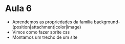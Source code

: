 # Aula 6

* Aprendemos as propriedades da família background-(position|attachment|color|image)
* Vimos como fazer sprite css
* Montamos um trecho de um site
